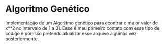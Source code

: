 # Algoritmo Genético
Implementação de um Algoritmo genético para econtrar o maior valor de x**2 no intervalo de 1 a 31. Esse é meu primeiro contato com esse tipo de código e por isso pretendo atualizar esse arquivo algumas vez posteriormente.
